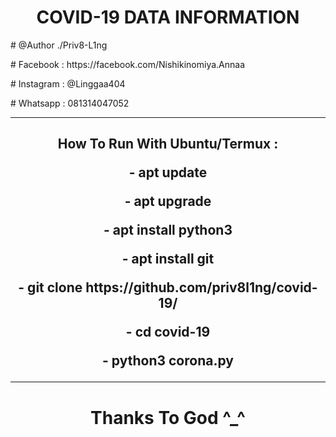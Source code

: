 <center><h1> COVID-19 DATA INFORMATION</h1></center>

<p># @Author ./Priv8-L1ng</p>
<p># Facebook : https://facebook.com/Nishikinomiya.Annaa</p>
<p># Instagram : @Linggaa404 </p>
<p># Whatsapp : 081314047052 </p>
<hr>
<center><h2>How To Run With Ubuntu/Termux :</h2</center>
<br>
<p>- apt update </p>
<p>- apt upgrade </p>
<p>- apt install python3 </p>
<p>- apt install git </p>
<p>- git clone https://github.com/priv8l1ng/covid-19/ </p>
<p>- cd covid-19 </p>
<p>- python3 corona.py </p>
<hr>
    <h1>Thanks To God ^_^</H1>
